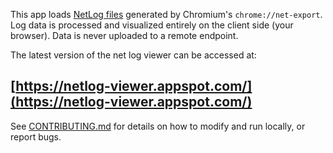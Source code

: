 This app loads [NetLog
files](https://www.chromium.org/developers/design-documents/network-stack/netlog)
generated by Chromium's `chrome://net-export`. Log data is processed and
visualized entirely on the client side (your browser). Data is never uploaded
to a remote endpoint.

The latest version of the net log viewer can be accessed at:

## [https://netlog-viewer.appspot.com/](https://netlog-viewer.appspot.com/)

  

  

See [CONTRIBUTING.md](CONTRIBUTING.md) for details on how to modify and run locally, or report bugs.
